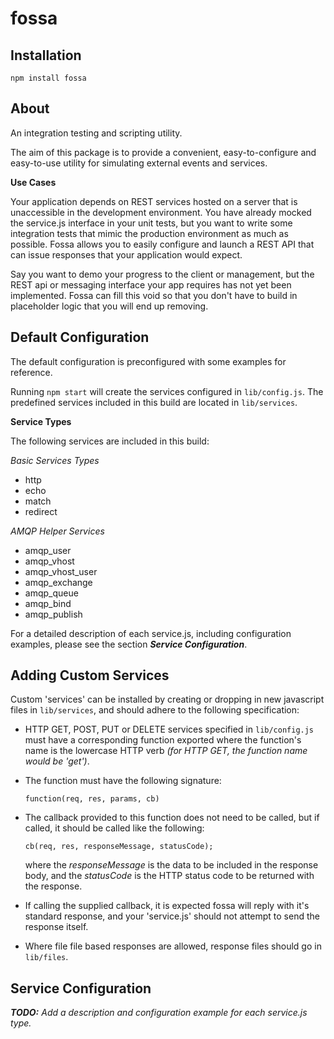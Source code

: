 fossa
=====

Installation
------------

	npm install fossa
	
About
-----
	
An integration testing and scripting utility.

The aim of this package is to provide a convenient, easy-to-configure and easy-to-use utility for simulating external events and services.

**Use Cases**

Your application depends on REST services hosted on a server that is unaccessible in the development environment. You have already mocked the service.js interface in your unit tests, but you want to write some integration tests that mimic the production environment as much as possible. Fossa allows you to easily configure and launch a REST API that can issue responses that your application would expect.

Say you want to demo your progress to the client or management, but the REST api or messaging interface your app requires has not yet been implemented. Fossa can fill this void so that you don't have to build in placeholder logic that you will end up removing.

Default Configuration
---------------------

The default configuration is preconfigured with some examples for reference.

Running `npm start` will create the services configured in `lib/config.js`. The predefined services included in this build are located in `lib/services`.

**Service Types**

The following services are included in this build:

*Basic Services Types*

* http
* echo
* match
* redirect

*AMQP Helper Services*

* amqp_user
* amqp_vhost
* amqp_vhost_user
* amqp_exchange
* amqp_queue
* amqp_bind
* amqp_publish

For a detailed description of each service.js, including configuration examples, please see the section ***Service Configuration***.

Adding Custom Services
----------------------

Custom 'services' can be installed by creating or dropping in new javascript files in `lib/services`, and should adhere to the following specification:

  * HTTP GET, POST, PUT or DELETE services specified in `lib/config.js` must have a corresponding function exported where the function's name is the lowercase HTTP verb *(for HTTP GET, the function name would be 'get')*.
  
  * The function must have the following signature:
  		
  		function(req, res, params, cb)

  * The callback provided to this function does not need to be called, but if called, it should be called like the following:
  
  		cb(req, res, responseMessage, statusCode);
  		
  	where the *responseMessage* is 	the data to be included in the response body, and the *statusCode* is the HTTP status code to be returned with the response.

  * If calling the supplied callback, it is expected fossa will reply with it's standard response, and your 'service.js' should not attempt to send the response itself.
  
  * Where file file based responses are allowed, response files should go in `lib/files`.
  
Service Configuration
---------------------

***TODO:*** *Add a description and configuration example for each service.js type.*